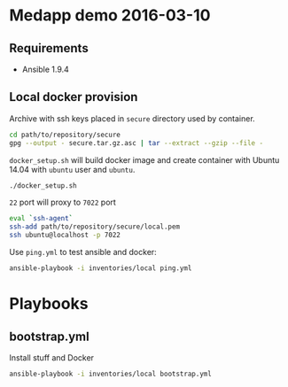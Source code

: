 # Medapp demo 2016-03-10

## Requirements

* Ansible 1.9.4

## Local docker provision

Archive with ssh keys placed in `secure` directory used by container.

```bash
cd path/to/repository/secure
gpg --output - secure.tar.gz.asc | tar --extract --gzip --file -
```

`docker_setup.sh` will build docker image and create container
with Ubuntu 14.04 with `ubuntu` user and `ubuntu`.

```bash
./docker_setup.sh
```

`22` port will proxy to `7022` port

```bash
eval `ssh-agent`
ssh-add path/to/repository/secure/local.pem
ssh ubuntu@localhost -p 7022
```

Use `ping.yml` to test ansible and docker:

```bash
ansible-playbook -i inventories/local ping.yml
```

# Playbooks

## bootstrap.yml

Install stuff and Docker

```bash
ansible-playbook -i inventories/local bootstrap.yml
```
